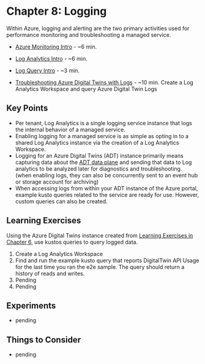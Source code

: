 # Chapter 8: Logging

Within Azure, logging and alerting are the two primary activities used for performance monitoring and troubleshooting a managed service.

- [Azure Monitoring Intro](https://docs.microsoft.com/en-us/azure/azure-monitor/logs/data-platform-logs) - ~6 min.

- [Log Analytics Intro](https://docs.microsoft.com/en-us/azure/azure-monitor/logs/log-analytics-overview) - ~6 min.

- [Log Query Intro](https://docs.microsoft.com/en-us/azure/azure-monitor/logs/log-query-overview) - ~3 min.

- [Troubleshooting Azure Digital Twins with Logs](https://docs.microsoft.com/en-us/azure/digital-twins/troubleshoot-diagnostics) - ~10 min. Create a Log Analytics Workspace and query Azure Digital Twin Logs

## Key Points

- Per tenant, Log Analytics is a single logging service instance that logs the internal behavior of a managed service.
- Enabling logging for a managed service is as simple as opting in to a shared Log Analytics instance via the creation of a Log Analytics Workspace.
- Logging for an Azure Digital Twins (ADT) instance primarily means capturing data about the [ADT data plane](https://docs.microsoft.com/en-us/rest/api/digital-twins/dataplane/twins) and sending that data to Log analytics to be analyzed later for diagnostics and troubleshooting. (when enabling logs, they can also be concurrently sent to an event hub or storage account for archiving)
- When accessing logs from within your ADT instance of the Azure portal, example kusto queries related to the service are ready for use. However, custom queries can also be created.

## Learning Exercises

Using the Azure Digital Twins instance created from [Learning Exercises in Chapter 6](06-e2e-sample.md), use kustos queries to query logged data.

1. Create a Log Analytics Workspace
1. Find and run the example kusto query that reports DigitalTwin API Usage for the last time you ran the e2e sample. The query should return a history of reads and writes.
1. Pending
1. Pending

## Experiments

- pending

## Things to Consider

- pending